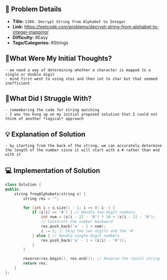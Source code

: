 ## 📝 Problem Details

- **Title:** `1309. Decrypt String from Alphabet to Integer`
- **Link:** https://leetcode.com/problems/decrypt-string-from-alphabet-to-integer-mapping/
- **Difficulty:** #Easy 
- **Tags/Categories:** #Strings 

## 💭What Were My Initial Thoughts?

```
- we need a way of determining whether a character is mapped to a single or double digit
- mind first went to using stoi and then int to char but that seemed inefficient
```

## 🤔What Did I Struggle With?

```
- remembering the code for string matching 
- I was too hung up on my initial proposed solution that I could not think of another *logical* approach
```

## 💡 Explanation of Solution

```
- by starting from the back of the string, we can accurately determine the length of the number since it will start with a # rather than end with it 

```
## 💻 Implementation of Solution

```cpp
class Solution {
public:
    string freqAlphabets(string s) {
        string res = "";

        for (int i = s.size() - 1; i >= 0; i--) {
            if (s[i] == '#') { // Handle two-digit numbers
                int num = (s[i - 2] - '0') * 10 + (s[i - 1] - '0'); 
                // Construct the number backward
                res.push_back('a' - 1 + num);
                i -= 2; // Skip the two digits and the '#'
            } else { // Handle single-digit numbers
                res.push_back('a' - 1 + (s[i] - '0'));
            }
        }

        reverse(res.begin(), res.end()); // Reverse the result string
        return res;
    }
};
```